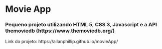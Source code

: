 <h1>Movie App</h1>

<h3>Pequeno projeto utilizando HTML 5, CSS 3, Javascript e a API themoviedb (https://www.themoviedb.org/) </h3>

<p>Link do projeto: https://allanphillip.github.io/movieApp/</p>